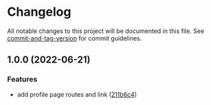 # Changelog

All notable changes to this project will be documented in this file. See [commit-and-tag-version](https://github.com/absolute-version/commit-and-tag-version) for commit guidelines.

## 1.0.0 (2022-06-21)


### Features

* add profile page routes and link ([211b6c4](https://github.com/dannielirvin/semantic-next-js/commit/211b6c4ba1bbf99c0d9560c6257df29ef8a1e43f))
